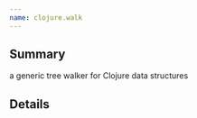 ```yaml
---
name: clojure.walk
---
```


## Summary

a generic tree walker for Clojure data structures

## Details
